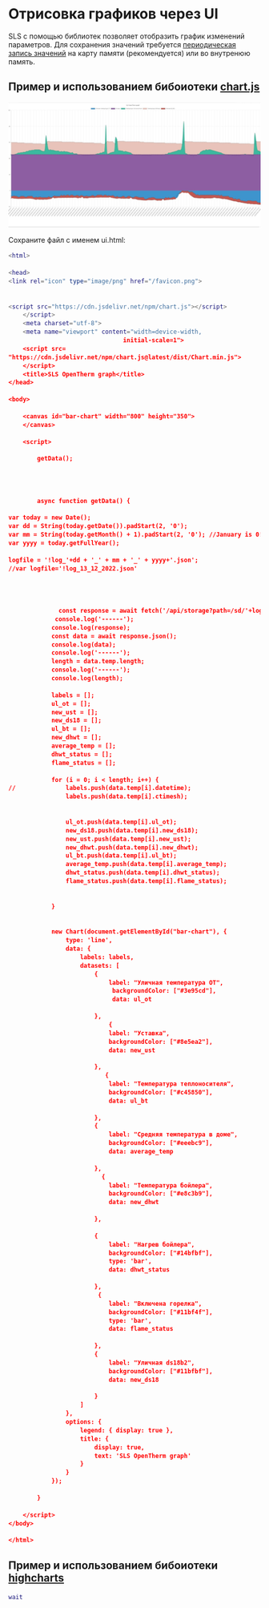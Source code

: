 # Отрисовка графиков через UI
SLS с помощью библиотек позволяет отобразить график изменений параметров. Для сохранения значений требуется [периодическая запись значений](https://github.com/slsys/Gateway/blob/master/samples_rus.md#%D1%81%D0%BE%D1%85%D1%80%D0%B0%D0%BD%D0%B5%D0%BD%D0%B8%D0%B5-%D0%B7%D0%BD%D0%B0%D1%87%D0%B5%D0%BD%D0%B8%D0%B9-%D0%B2-json-%D1%87%D0%B5%D1%80%D0%B5%D0%B7-lua) на карту памяти (рекомендуется) или во внутренюю память.

## Пример и использованием бибоиотеки [chart.js](https://www.chartjs.org/)
![График](/img/graph.jpg)

Сохраните файл с именем ui.html:
```lua
<html>

<head>
<link rel="icon" type="image/png" href="/favicon.png">


<script src="https://cdn.jsdelivr.net/npm/chart.js"></script>
	</script>
	<meta charset="utf-8">
	<meta name="viewport" content="width=device-width,
								initial-scale=1">
	<script src=
"https://cdn.jsdelivr.net/npm/chart.js@latest/dist/Chart.min.js">
	</script>
	<title>SLS OpenTherm graph</title>
</head>

<body>

	<canvas id="bar-chart" width="800" height="350">
	</canvas>
    
	<script>

		getData();
        
        
        

		async function getData() {
        
var today = new Date();
var dd = String(today.getDate()).padStart(2, '0');
var mm = String(today.getMonth() + 1).padStart(2, '0'); //January is 0!
var yyyy = today.getFullYear();

logfile = '!log_'+dd + '_' + mm + '_' + yyyy+'.json';
//var logfile='!log_13_12_2022.json'

        
        

              const response = await fetch('/api/storage?path=/sd/'+logfile);
             console.log('------');
			console.log(response);
			const data = await response.json();
			console.log(data);
            console.log('------');
			length = data.temp.length;
            console.log('------');
			console.log(length);

			labels = [];
			ul_ot = [];
            new_ust = [];
            new_ds18 = [];
            ul_bt = [];
            new_dhwt = [];
   			average_temp = [];
            dhwt_status = [];
            flame_status = [];
            
			for (i = 0; i < length; i++) {
//				labels.push(data.temp[i].datetime);
                labels.push(data.temp[i].ctimesh);


				ul_ot.push(data.temp[i].ul_ot);
                new_ds18.push(data.temp[i].new_ds18);
                new_ust.push(data.temp[i].new_ust);
                new_dhwt.push(data.temp[i].new_dhwt);
                ul_bt.push(data.temp[i].ul_bt);
                average_temp.push(data.temp[i].average_temp);
                dhwt_status.push(data.temp[i].dhwt_status);
                flame_status.push(data.temp[i].flame_status);
          
                
			}


			new Chart(document.getElementById("bar-chart"), {
				type: 'line',
				data: {
					labels: labels,
					datasets: [
						{
							label: "Уличная температура OT",
                             backgroundColor: ["#3e95cd"],
							 data: ul_ot
                  
						},
                        	{
							label: "Уставка",
                            backgroundColor: ["#8e5ea2"],
							data: new_ust
                  
						},	
                           {
							label: "Температура теплоносителя",
                            backgroundColor: ["#c45850"],                           
							data: ul_bt
                  
						},
                        {
							label: "Средняя температура в доме",
                            backgroundColor: ["#eeebc9"],							
                            data: average_temp
                  
						},
                          {
							label: "Температура бойлера",
                            backgroundColor: ["#e8c3b9"],							
                            data: new_dhwt
                  
						},
                        
                        {
							label: "Нагрев бойлера",
                            backgroundColor: ["#14bfbf"], 
                            type: 'bar',
							data: dhwt_status
                  
						},
                         {
							label: "Включена горелка",
                            backgroundColor: ["#11bf4f"], 
                            type: 'bar',
							data: flame_status
                  
						},
                        {
							label: "Уличная ds18b2",
                            backgroundColor: ["#11bfbf"],                            
							data: new_ds18
                  
						}
					]
				},
				options: {
					legend: { display: true },
					title: {
						display: true,
						text: 'SLS OpenTherm graph'
					}
				}
			});

		}

	</script>
</body>

</html>

```

## Пример и использованием бибоиотеки [highcharts](https://www.highcharts.com/)
```lua
wait
```

